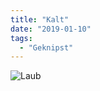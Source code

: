 ```yaml
---
title: "Kalt"
date: "2019-01-10"
tags:
  - "Geknipst"
---
```


![Laub](/images/C43A6C1D-4225-4C4C-80C4-FAD8041AA2F0-768x1024.jpeg)
